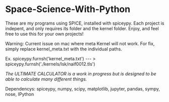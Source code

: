 # Space-Science-With-Python
These are my programs using SPICE, installed with spiceypy.
Each project is indepent, and only requires its folder and the kernel folder. 
Enjoy, and feel free to use this for your own projects!

Warning: Current issue on mac where meta Kernel will not work. For fix, simply replace 
kernel_meta.txt with the individual paths.

Ex.
spiceypy.furnsh('kernel_meta.txt') --- > spiceypy.furnsh('./kernels/lsk/naif0012.tls')

*The ULTIMATE CALCULATOR is a work in progress but is designed to be able to calculate many different things.*

Dependencys: 
    spiceypy, numpy, scipy, matplotlib, jupyter, pandas, sympy, nose, IPython

